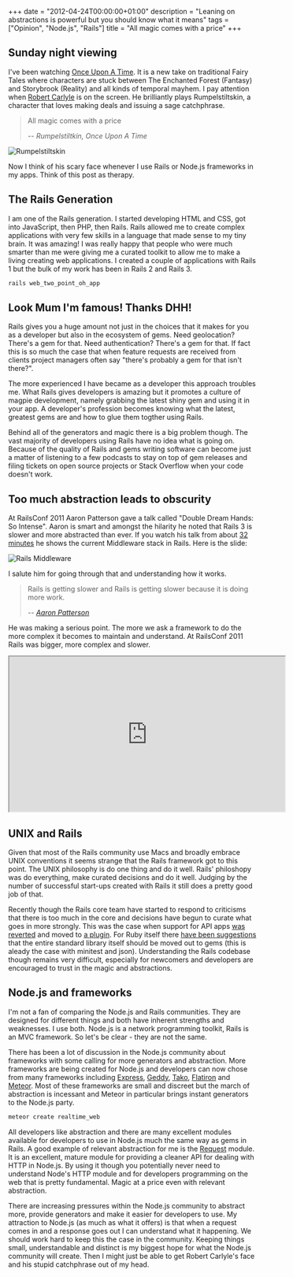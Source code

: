 +++
date = "2012-04-24T00:00:00+01:00"
description = "Leaning on abstractions is powerful but you should know what it means"
tags = ["Opinion", "Node.js", "Rails"]
title = "All magic comes with a price"
+++

## Sunday night viewing

I've been watching [Once Upon A Time][6]. It is a new take on traditional Fairy
Tales where characters are stuck between The Enchanted Forest (Fantasy) and
Storybrook (Reality) and all kinds of temporal mayhem. I pay attention when
[Robert Carlyle][5] is on the screen. He brilliantly plays Rumpelstiltskin, a
character that loves making deals and issuing a sage catchphrase.

> All magic comes with a price
>
> -- <cite>Rumpelstiltkin, Once Upon A Time</cite>

![Rumpelstiltskin][8]

Now I think of his scary face whenever I use Rails or Node.js frameworks in my
apps. Think of this post as therapy.

## The Rails Generation

I am one of the Rails generation. I started developing HTML and CSS, got into
JavaScript, then PHP, then Rails. Rails allowed me to create complex
applications with very few skills in a language that made sense to my tiny
brain. It was amazing! I was really happy that people who were much smarter than
me were giving me a curated toolkit to allow me to make a living creating web
applications. I created a couple of applications with Rails 1 but the bulk of my
work has been in Rails 2 and Rails 3.

```sh
rails web_two_point_oh_app
```

## Look Mum I'm famous! Thanks DHH!

Rails gives you a huge amount not just in the choices that it makes for you as a
developer but also in the ecosystem of gems. Need geolocation? There's a gem for
that. Need authentication? There's a gem for that. If fact this is so much the
case that when feature requests are received from clients project managers often
say "there's probably a gem for that isn't there?".

The more experienced I have became as a developer this approach troubles me.
What Rails gives developers is amazing but it promotes a culture of magpie
development, namely grabbing the latest shiny gem and using it in your app. A
developer's profession becomes knowing what the latest, greatest gems are and
how to glue them togther using Rails.

Behind all of the generators and magic there is a big problem though. The vast
majority of developers using Rails have no idea what is going on. Because of the
quality of Rails and gems writing software can become just a matter of listening
to a few podcasts to stay on top of gem releases and filing tickets on open
source projects or Stack Overflow when your code doesn't work.

## Too much abstraction leads to obscurity

At RailsConf 2011 Aaron Patterson gave a talk called "Double Dream Hands: So
Intense". Aaron is smart and amongst the hilarity he noted that Rails 3 is
slower and more abstracted than ever. If you watch his talk from about [32
minutes][1] he shows the current Middleware stack in Rails. Here is the slide:

![Rails Middleware][9]

I salute him for going through that and understanding how it works.

> Rails is getting slower and Rails is getting slower because it is doing more
> work.
>
> -- <cite>[Aaron Patterson][15]</cite>

He was making a serious point. The more we ask a framework to do the more
complex it becomes to maintain and understand. At RailsConf 2011 Rails was
bigger, more complex and slower.

<iframe width="560" height="315" src="https://www.youtube.com/embed/kWOAHIpmLAI#t=2050s" allowfullscreen></iframe>

## UNIX and Rails

Given that most of the Rails community use Macs and broadly embrace UNIX
conventions it seems strange that the Rails framework got to this point. The
UNIX philosophy is do one thing and do it well. Rails' philoshopy was do
everything, make curated decisions and do it well. Judging by the number of
successful start-ups created with Rails it still does a pretty good job of that.

Recently though the Rails core team have started to respond to criticisms that
there is too much in the core and decisions have begun to curate what goes in
more strongly. This was the case when support for API apps [was reverted][3] and
moved to [a plugin][4]. For Ruby itself there [have been suggestions][5] that
the entire standard library itself should be moved out to gems (this is aleady
the case with minitest and json). Understanding the Rails codebase though
remains very difficult, especially for newcomers and developers are encouraged
to trust in the magic and abstractions.

## Node.js and frameworks

I'm not a fan of comparing the Node.js and Rails communities. They are designed
for different things and both have inherent strengths and weaknesses. I use
both. Node.js is a network programming toolkit, Rails is an MVC framework. So
let's be clear - they are not the same.

There has been a lot of discussion in the Node.js community about frameworks
with some calling for more generators and abstraction. More frameworks are being
created for Node.js and developers can now chose from many frameworks including
[Express][10], [Geddy][11], [Tako][12], [Flatiron][13] and [Meteor][14]. Most of
these frameworks are small and discreet but the march of abstraction is
incessant and Meteor in particular brings instant generators to the Node.js
party.

```sh
meteor create realtime_web
```

All developers like abstraction and there are many excellent modules available
for developers to use in Node.js much the same way as gems in Rails. A good
example of relevant abstraction for me is the [Request][7] module. It is an
excellent, mature module for providing a cleaner API for dealing with HTTP in
Node.js. By using it though you potentially never need to understand Node's HTTP
module and for developers programming on the web that is pretty fundamental.
Magic at a price even with relevant abstraction.

There are increasing pressures within the Node.js community to abstract more,
provide generators and make it easier for developers to use. My attraction to
Node.js (as much as what it offers) is that when a request comes in and a
response goes out I can understand what it happening. We should work hard to
keep this the case in the community. Keeping things small, understandable and
distinct is my biggest hope for what the Node.js community will create. Then I
might just be able to get Robert Carlyle's face and his stupid catchphrase out
of my head.

[1]:
  https://www.youtube.com/watch?feature=player_detailpage&v=kWOAHIpmLAI#t=1913s
[2]:
  http://blog.wyeworks.com/2012/4/20/rails-for-api-applications-rails-api-released
[3]:
  https://github.com/rails/rails/commit/6db930cb5bbff9ad824590b5844e04768de240b1
[4]:
  http://blog.wyeworks.com/2012/4/20/rails-for-api-applications-rails-api-released/
[5]: http://www.imdb.com/name/nm0001015/
[6]: http://beta.abc.go.com/shows/once-upon-a-time
[7]: https://github.com/mikeal/request
[8]: /images/articles/rumpelstiltskin.webp
[9]: /images/articles/rails_middleware.webp
[10]: http://expressjs.com/
[11]: http://geddyjs.org/
[12]: https://github.com/mikeal/tako
[13]: http://flatironjs.org/
[14]: http://meteor.com/
[15]:
  https://www.youtube.com/watch?feature=player_detailpage&v=kWOAHIpmLAI#t=2050s
